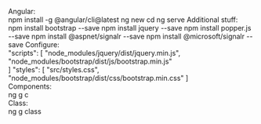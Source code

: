 Angular:  
		npm install -g @angular/cli@latest
		ng new <ProjectName>
		cd <ProjectName>
		ng serve
Additional stuff:  
		npm install bootstrap --save
		npm install jquery --save
		npm install popper.js --save
		npm install @aspnet/signalr --save
		npm install @microsoft/signalr --save
Configure:  
		"scripts": [
              "node_modules/jquery/dist/jquery.min.js",
			  "node_modules/bootstrap/dist/js/bootstrap.min.js"              
            ]
		"styles": [
              "src/styles.css",
              "node_modules/bootstrap/dist/css/bootstrap.min.css"
            ]  
Components:  
		ng g c <ComponentName>  
Class:  
		ng g class <ClassName>  
